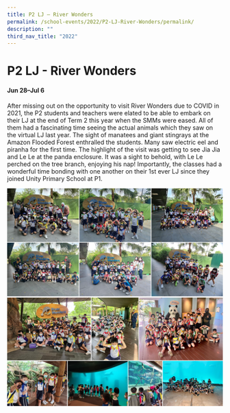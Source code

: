 ```yaml
---
title: P2 LJ – River Wonders
permalink: /school-events/2022/P2-LJ-River-Wonders/permalink/
description: ""
third_nav_title: "2022"
---
```

# P2 LJ - River Wonders

#### Jun 28–Jul 6

After missing out on the opportunity to visit River Wonders due to COVID in 2021, the P2 students and teachers were elated to be able to embark on their LJ at the end of Term 2 this year when the SMMs were eased. All of them had a fascinating time seeing the actual animals which they saw on the virtual LJ last year. The sight of manatees and giant stingrays at the Amazon Flooded Forest enthralled the students. Many saw electric eel and piranha for the first time. The highlight of the visit was getting to see Jia Jia and Le Le at the panda enclosure. It was a sight to behold, with Le Le perched on the tree branch, enjoying his nap! Importantly, the classes had a wonderful time bonding with one another on their 1st ever LJ since they joined Unity Primary School at P1.

![](/images/P2LJ.png)
![](/images/P2LJ2.png)